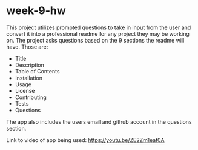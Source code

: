 # week-9-hw

This project utilizes prompted questions to take in input from the user and convert it into a professional readme for any project they may be working on. The project asks questions based on the 9 sections the readme will have. Those are:
  * Title
  * Description
  * Table of Contents
  * Installation
  * Usage
  * License
  * Contributing
  * Tests
  * Questions

The app also includes the users email and github account in the questions section.


Link to video of app being used: https://youtu.be/ZE2Zm1eat0A
